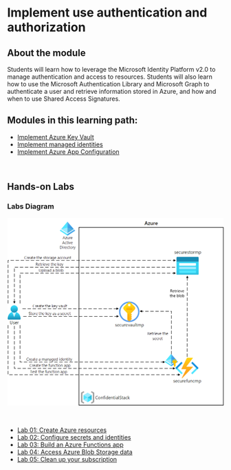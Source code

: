 # Implement use authentication and authorization

## About the module

Students will learn how to leverage the Microsoft Identity Platform v2.0 to manage authentication and access to resources. Students will also learn how to use the Microsoft Authentication Library and Microsoft Graph to authenticate a user and retrieve information stored in Azure, and how and when to use Shared Access Signatures.

## Modules in this learning path:

* [Implement Azure Key Vault](https://github.com/airan-tw/azure_training/blob/main/M3/Implement%20secure%20cloud%20solutions/Implement_key_vault.md)
* [Implement managed identities](https://github.com/airan-tw/azure_training/blob/main/M3/Implement%20secure%20cloud%20solutions/Implement_identities.md)
* [Implement Azure App Configuration](https://github.com/airan-tw/azure_training/blob/main/M3/Implement%20secure%20cloud%20solutions/Implement_app_config.md)

<br>

## Hands-on Labs 

### Labs Diagram

![alt text](images/Lab07-Diagram.png)

<br>

* [Lab 01: Create Azure resources](https://github.com/airan-tw/azure_training/blob/main/M3/Implement%20secure%20cloud%20solutions/lab01.md)
* [Lab 02: Configure secrets and identities](https://github.com/airan-tw/azure_training/blob/main/M3/Implement%20secure%20cloud%20solutions/lab02.md)
* [Lab 03: Build an Azure Functions app](https://github.com/airan-tw/azure_training/blob/main/M3/Implement%20secure%20cloud%20solutions/lab03.md)
* [Lab 04: Access Azure Blob Storage data](https://github.com/airan-tw/azure_training/blob/main/M3/Implement%20secure%20cloud%20solutions/lab04.md)
* [Lab 05: Clean up your subscription](https://github.com/airan-tw/azure_training/blob/main/M3/Implement%20secure%20cloud%20solutions/lab05.md)
